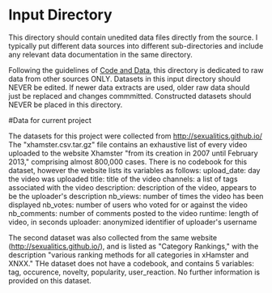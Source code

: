 # Input Directory

This directory should contain unedited data files directly from the source. I typically put different data sources into different sub-directories and include any relevant data documentation in the same directory. 

Following the guidelines of [Code and Data](https://web.stanford.edu/~gentzkow/research/CodeAndData.xhtml#magicparlabel-270), this directory is dedicated to raw data from other sources ONLY. Datasets in this input directory should NEVER be edited. If newer data extracts are used, older raw data should just be replaced and changes commmitted. Constructed datasets should NEVER be placed in this directory. 


#Data for current project

The datasets for this project were collected from http://sexualitics.github.io/ The "xhamster.csv.tar.gz" file contains an exhaustive list of every video uploaded to the website Xhamster "from its creation in 2007 until February 2013," comprising almost 800,000 cases. There is no codebook for this dataset, however the website lists its variables as follows:
upload_date: day the video was uploaded
title: title of the video
channels: a list of tags associated with the video
description: description of the video, appears to be the uploader's description
nb_views: number of times the video has been displayed
nb_votes: number of users who voted for or against the video
nb_comments: number of comments posted to the video
runtime: length of video, in seconds
uploader: anonymized identifier of uploader's username

The second dataset was also collected from the same website (http://sexualitics.github.io/), and is listed as "Category Rankings," with the description "various ranking methods for all categories in xHamster and XNXX." THe dataset does not have a codebook, and contains 5 variables: tag, occurence, novelty, popularity, user_reaction. No further information is provided on this dataset.